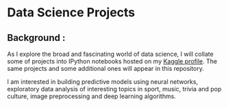 # Data Science Projects 

## Background :

As I explore the broad and fascinating world of data science, I will collate some of projects into IPython notebooks hosted on my <a href = "https://www.kaggle.com/sthabile">Kaggle profile</a>. The same projects and some additional ones will appear in this repository. 

I am interested in building predictive models using neural networks, exploratory data analysis of interesting topics in sport, music, trivia and pop culture, image preprocessing and deep learning algorithms.   
